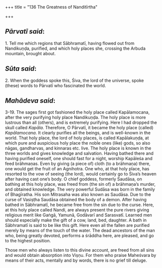 +++
title = "136 The Greatness of Nanditīrtha"

+++
 

## *Pārvatī said*:

1\. Tell me which regions that Sābhramatī, having flowed out from Nandikuṇḍa, purified, and which holy places she, crossing the Arbuda mountain, brought about.

## *Sūta said*:

2\. When the goddess spoke this, Śiva, the lord of the universe, spoke (these) words to Pārvatī who fascinated the world.

## *Mahādeva said*:

3-19. The sages first got fashioned the holy place called Kapālamocana, after the very purifying holy place Nandikuṇḍa. The holy place is more lustrous than all (others), and is extremely purifying. Here I had dropped the skull called *Kapāla*. Therefore, O Pārvatī, it became the holy place (called) *Kapālamocana*. It clearly purifies all the beings, and is well-known in the world. That holy place, the lord of holy places, is called Kapālakuṇḍa, at which pure and auspicious holy place the noble ones (like) gods, so also nāgas, gandharvas, and kinnaras etc. live. The holy place is known in the three worlds and gives knowledge and salvation. Having bathed there and having purified oneself, one should fast for a night, worship Kapāleśa and feed brāhmaṇas. Even by giving (a piece of) cloth (to a brāhmaṇa) there, one would get the fruit of an Agnihotra. One who, at that holy place, has resorted to the vow of seeing (the lord), would certainly go to Śiva’s heaven after having cast one’s body. O chief goddess, formerly Saudāsa, on bathing at this holy place, was freed from (the sin of) a brāhmaṇa’s murder, and obtained knowledge. The very powerful Sudāsa was born in the family of Bhagīratha. His son Mitrasaha was also known as Saudāsa. Due to the curse of Vasiṣṭha Saudāsa obtained the body of a demon. After having bathed in Sābhramatī, he became free from the sin due to the curse. Here, at this holy place called Nandi, are always present the pure rivers giving religious merit like Gaṅgā, Yamunā, Godāvarī and Sarasvatī. Learned men should especially make the gift of a cow, land, bed, daughter. A bath in Sābhramatī is said to be like this gift. Here even all the fallen are purified merely by means of the touch of the water. The dead ancestors of the man who, being greatly devoted, performs a śrāddha here, are pleased, and go to the highest position.

Those men who always listen to this divine account, are freed from all sins and would obtain absorption into Viṣṇu. For them who praise Maheśvara by means of their acts, mentally and by words, there is no grief till deluge.


